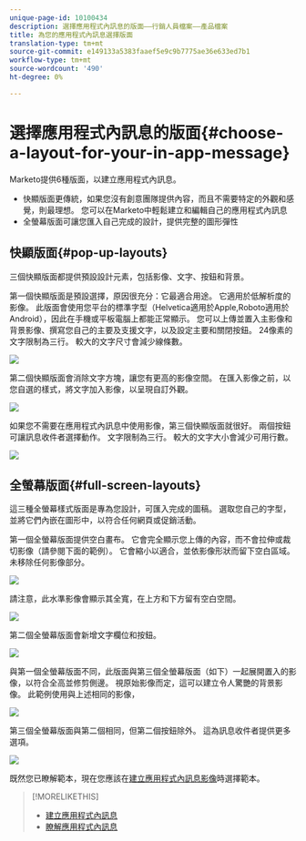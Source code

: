 ```yaml
---
unique-page-id: 10100434
description: 選擇應用程式內訊息的版面——行銷人員檔案——產品檔案
title: 為您的應用程式內訊息選擇版面
translation-type: tm+mt
source-git-commit: e149133a5383faaef5e9c9b7775ae36e633ed7b1
workflow-type: tm+mt
source-wordcount: '490'
ht-degree: 0%

---
```



# 選擇應用程式內訊息的版面{#choose-a-layout-for-your-in-app-message}

Marketo提供6種版面，以建立應用程式內訊息。

* 快顯版面更傳統，如果您沒有創意團隊提供內容，而且不需要特定的外觀和感覺，則最理想。 您可以在Marketo中輕鬆建立和編輯自己的應用程式內訊息
* 全螢幕版面可讓您匯入自己完成的設計，提供完整的圖形彈性

## 快顯版面{#pop-up-layouts}

三個快顯版面都提供預設設計元素，包括影像、文字、按鈕和背景。

第一個快顯版面是預設選擇，原因很充分：它最適合用途。 它適用於低解析度的影像。 此版面會使用您平台的標準字型（Helvetica適用於Apple,Roboto適用於Android），因此在手機或平板電腦上都能正常顯示。 您可以上傳並置入主影像和背景影像、撰寫您自己的主要及支援文字，以及設定主要和關閉按鈕。 24像素的文字限制為三行。 較大的文字尺寸會減少線條數。

![](assets/image2016-5-9-13-3a3-3a48.png)

第二個快顯版面會消除文字方塊，讓您有更高的影像空間。 在匯入影像之前，以您自選的樣式，將文字加入影像，以呈現自訂外觀。

![](assets/image2016-5-9-13-3a4-3a43.png)

如果您不需要在應用程式內訊息中使用影像，第三個快顯版面就很好。 兩個按鈕可讓訊息收件者選擇動作。 文字限制為三行。 較大的文字大小會減少可用行數。

![](assets/image2016-5-9-13-3a7-3a33.png)

## 全螢幕版面{#full-screen-layouts}

這三種全螢幕樣式版面是專為您設計，可匯入完成的圖稿。 選取您自己的字型，並將它們內嵌在圖形中，以符合任何網頁或促銷活動。

第一個全螢幕版面提供空白畫布。 它會完全顯示您上傳的內容，而不會拉伸或裁切影像（請參閱下面的範例）。 它會縮小以適合，並依影像形狀而留下空白區域。 未移除任何影像部分。

![](assets/image2016-5-9-13-3a9-3a26.png)

請注意，此水準影像會顯示其全寬，在上方和下方留有空白空間。

![](assets/image2016-5-9-13-3a29-3a46.png)

第二個全螢幕版面會新增文字欄位和按鈕。

![](assets/image2016-5-9-13-3a10-3a27.png)

與第一個全螢幕版面不同，此版面與第三個全螢幕版面（如下）一起展開置入的影像，以符合全高並修剪側邊。 視原始影像而定，這可以建立令人驚艷的背景影像。 此範例使用與上述相同的影像，

![](assets/image2016-5-9-14-3a0-3a36.png)

第三個全螢幕版面與第二個相同，但第二個按鈕除外。 這為訊息收件者提供更多選項。

![](assets/image2016-5-9-13-3a11-3a35.png)

既然您已瞭解範本，現在您應該在[建立應用程式內訊息影像](add-in-app-message-images.md)時選擇範本。

>[!MORELIKETHIS]
>
>* [建立應用程式內訊息](http://docs.marketo.com/display/docs/create+an+in-app+message)
>* [瞭解應用程式內訊息](../../../../product-docs/mobile-marketing/in-app-messages/understanding-in-app-messages.md)

>



